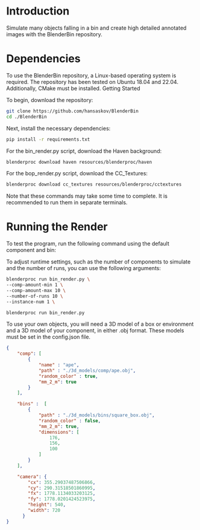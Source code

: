# Introduction

Simulate many objects falling in a bin and create high detailed annotated images with the BlenderBin repository.

# Dependencies

To use the BlenderBin repository, a Linux-based operating system is required. The repository has been tested on Ubuntu 18.04 and 22.04. Additionally, CMake must be installed.
Getting Started

To begin, download the repository:

``` bash
git clone https://github.com/hansaskov/BlenderBin
cd ./BlenderBin
```

Next, install the necessary dependencies:

``` bash
pip install -r requirements.txt
```
For the bin_render.py script, download the Haven background:

``` bash
blenderproc download haven resources/blenderproc/haven
```
For the bop_render.py script, download the CC_Textures:

``` bash
blenderproc download cc_textures resources/blenderproc/cctextures
```
Note that these commands may take some time to complete. It is recommended to run them in separate terminals.

# Running the Render

To test the program, run the following command using the default component and bin:


To adjust runtime settings, such as the number of components to simulate and the number of runs, you can use the following arguments:


``` bash
blenderproc run bin_render.py \
--comp-amount-min 1 \
--comp-amount-max 10 \
--number-of-runs 10 \
--instance-num 1 \
```

``` bash
blenderproc run bin_render.py
```
To use your own objects, you will need a 3D model of a box or environment and a 3D model of your component, in either .obj format. These models must be set in the config.json file.

``` json 
{ 
    "comp": [
        {
            "name" : "ape",
            "path" : "./3d_models/comp/ape.obj",
            "random_color" : true,
            "mm_2_m": true
        }
    ],

    "bins" :  [
        {
            "path" : "./3d_models/bins/square_box.obj",
            "random_color" : false, 
            "mm_2_m": true,
            "dimensions": [
                176,
                156,
                100
            ]
        }
    ],

    "camera": {
        "cx": 355.29037487506866,
        "cy": 290.31518501860995,
        "fx": 1778.1134033203125,
        "fy": 1778.0201424523975,
        "height": 540,
        "width": 720
      }
}
```